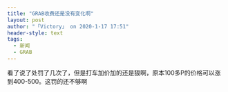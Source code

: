 ```yaml
---
title: "GRAB收费还是没有变化啊"
layout: post
author: "「Victory」 on 2020-1-17 17:51"
header-style: text
tags:
  - 新闻
  - GRAB
---
```


<head></head>
<body>
  看了说了处罚了几次了，但是打车加价加的还是狠啊，原本100多P的价格可以涨到400-500。这罚的还不够啊
 <br>
</body>


